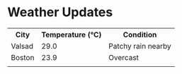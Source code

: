 # Weather Updates

<!-- WEATHER-UPDATE-START -->
<table><tr><th>City</th><th>Temperature (°C)</th><th>Condition</th></tr><tr><td>Valsad</td><td>29.0</td><td>Patchy rain nearby</td></tr><tr><td>Boston</td><td>23.9</td><td>Overcast</td></tr><tr><td></td><td></td><td></td></tr></table>
<!-- WEATHER-UPDATE-END -->
